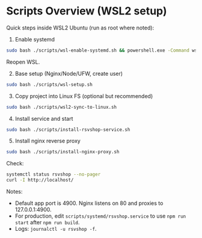 # Scripts Overview (WSL2 setup)

Quick steps inside WSL2 Ubuntu (run as root where noted):

1) Enable systemd
```bash
sudo bash ./scripts/wsl-enable-systemd.sh && powershell.exe -Command wsl --shutdown
```
Reopen WSL.

2) Base setup (Nginx/Node/UFW, create user)
```bash
sudo bash ./scripts/wsl-setup.sh
```

3) Copy project into Linux FS (optional but recommended)
```bash
sudo bash ./scripts/wsl2-sync-to-linux.sh
```

4) Install service and start
```bash
sudo bash ./scripts/install-rsvshop-service.sh
```

5) Install nginx reverse proxy
```bash
sudo bash ./scripts/install-nginx-proxy.sh
```

Check:
```bash
systemctl status rsvshop --no-pager
curl -I http://localhost/
```

Notes:
- Default app port is 4900. Nginx listens on 80 and proxies to 127.0.0.1:4900.
- For production, edit `scripts/systemd/rsvshop.service` to use `npm run start` after `npm run build`.
- Logs: `journalctl -u rsvshop -f`.
